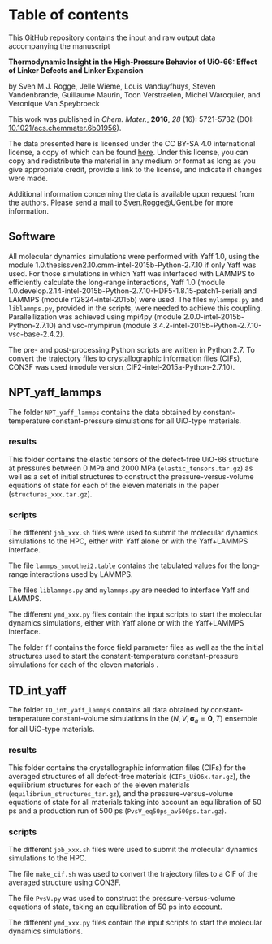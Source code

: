 # Table of contents

This GitHub repository contains the input and raw output data accompanying the manuscript

**Thermodynamic Insight in the High-Pressure Behavior of UiO-66: Effect of Linker Defects and Linker Expansion**

by Sven M.J. Rogge, Jelle Wieme, Louis Vanduyfhuys, Steven Vandenbrande, Guillaume Maurin, Toon Verstraelen, Michel Waroquier, and Veronique Van Speybroeck

This work was published in *Chem. Mater.*, **2016**, *28* (16): 5721-5732 (DOI: [10.1021/acs.chemmater.6b01956](https://dx.doi.org/10.1021/acs.chemmater.6b01956)).

The data presented here is licensed under the CC BY-SA 4.0 international license, a copy of which can be found [here](https://creativecommons.org/licenses/by-sa/4.0/). Under this license, you can copy and redistribute the material in any medium or format as long as you give appropriate credit, provide a link to the license, and indicate if changes were made.

Additional information concerning the data is available upon request from the authors. Please send a mail to Sven.Rogge@UGent.be for more information.

## Software
All molecular dynamics simulations were performed with Yaff 1.0, using the module 1.0.thesissven2.10.cmm-intel-2015b-Python-2.7.10 if only Yaff was used. For those simulations in which Yaff was interfaced with LAMMPS to efficiently calculate the long-range interactions, Yaff 1.0 (module 1.0.develop.2.14-intel-2015b-Python-2.7.10-HDF5-1.8.15-patch1-serial) and LAMMPS (module r12824-intel-2015b) were used. The files `mylammps.py` and `liblammps.py`, provided in the scripts, were needed to achieve this coupling. Parallellization was achieved using mpi4py (module 2.0.0-intel-2015b-Python-2.7.10) and vsc-mympirun (module 3.4.2-intel-2015b-Python-2.7.10-vsc-base-2.4.2). 

The pre- and post-processing Python scripts are written in Python 2.7. To convert the trajectory files to crystallographic information files (CIFs), CON3F was used (module version_CIF2-intel-2015a-Python-2.7.10).



## NPT_yaff_lammps
The folder `NPT_yaff_lammps` contains the data obtained by constant-temperature constant-pressure simulations for all UiO-type materials.

### results
This folder contains the elastic tensors of the defect-free UiO-66 structure at pressures between 0 MPa and 2000 MPa (`elastic_tensors.tar.gz`) as well as a set of initial structures to construct the pressure-versus-volume equations of state for each of the eleven materials in the paper (`structures_xxx.tar.gz`).

### scripts
The different `job_xxx.sh` files were used to submit the molecular dynamics simulations to the HPC, either with Yaff alone or with the Yaff+LAMMPS interface.

The file `lammps_smoothei2.table` contains the tabulated values for the long-range interactions used by LAMMPS.

The files `liblammps.py` and `mylammps.py` are needed to interface Yaff and LAMMPS.

The different `ymd_xxx.py` files contain the input scripts to start the molecular dynamics simulations, either with Yaff alone or with the Yaff+LAMMPS interface.

The folder `ff` contains the force field parameter files as well as the the initial structures used to start the constant-temperature constant-pressure simulations for each of the eleven materials .


## TD_int_yaff
The folder `TD_int_yaff_lammps` contains all data obtained by constant-temperature constant-volume simulations in the $(N,V, \bm \sigma_a =\bm 0, T)$ ensemble for all UiO-type materials.

### results
This folder contains the crystallographic information files (CIFs) for the averaged structures of all defect-free materials (`CIFs_UiO6x.tar.gz`), the equilibrium structures for each of the eleven materials (`equilibrium_structures_tar.gz`), and the pressure-versus-volume equations of state for all materials taking into account an equilibration of 50 ps and a production run of 500 ps (`PvsV_eq50ps_av500ps.tar.gz`).

### scripts

The different `job_xxx.sh` files were used to submit the molecular dynamics simulations to the HPC.

The file `make_cif.sh` was used to convert the trajectory files to a CIF of the averaged structure using CON3F.

The file `PvsV.py` was used to construct the pressure-versus-volume equations of state, taking an equilibration of 50 ps into account.

The different `ymd_xxx.py` files contain the input scripts to start the molecular dynamics simulations.
